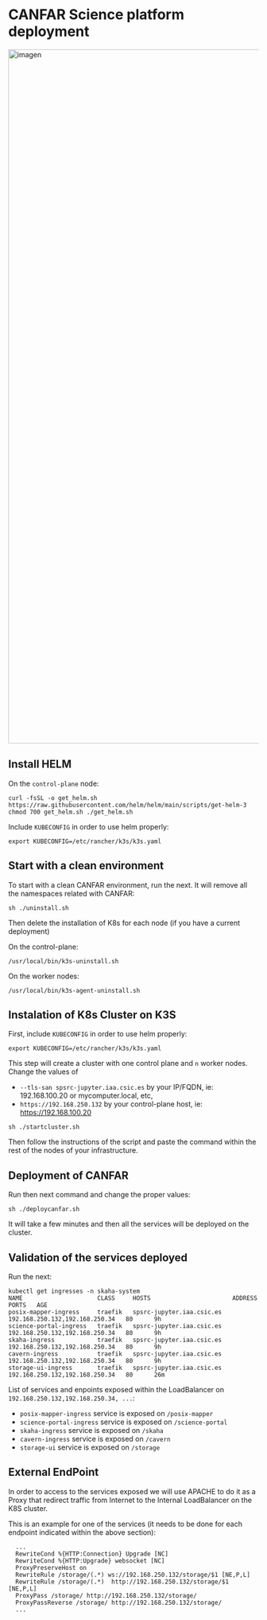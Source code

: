 # CANFAR Science platform deployment

<img width="1395" alt="imagen" src="https://github.com/manuparra/espsrc-science-platform/assets/7033451/9086e30f-4165-4a47-8b32-07064ff9e977">



## Install HELM

On the `control-plane` node: 

``
curl -fsSL -o get_helm.sh https://raw.githubusercontent.com/helm/helm/main/scripts/get-helm-3
chmod 700 get_helm.sh
./get_helm.sh
``

Include `KUBECONFIG` in order to use helm properly: 

```
export KUBECONFIG=/etc/rancher/k3s/k3s.yaml
```


## Start with a clean environment

To start with a clean CANFAR environment, run the next. It will remove all the namespaces related with CANFAR:

```
sh ./uninstall.sh
```

Then delete the installation of K8s for each node (if you have a current deployment)

On the control-plane:

```
/usr/local/bin/k3s-uninstall.sh
```

On the worker nodes:

```
/usr/local/bin/k3s-agent-uninstall.sh
```

## Instalation of K8s Cluster on K3S

First, include `KUBECONFIG` in order to use helm properly:

```
export KUBECONFIG=/etc/rancher/k3s/k3s.yaml
```

This step will create a cluster with one control plane and `n`  worker nodes. Change the values of 

- ``--tls-san spsrc-jupyter.iaa.csic.es`` by your IP/FQDN, ie: 192.168.100.20 or mycomputer.local, etc,
- ``https://192.168.250.132`` by your control-plane host, ie: https://192.168.100.20

```
sh ./startcluster.sh
```

Then follow the instructions of the script and paste the command within the rest of the nodes of your infrastructure.

## Deployment of CANFAR

Run then next command and change the proper values:


``
sh ./deploycanfar.sh
``

It will take a few minutes and then all the services will be deployed on the cluster.

## Validation of the services deployed

Run the next:

```
kubectl get ingresses -n skaha-system
NAME                     CLASS     HOSTS                       ADDRESS                          PORTS   AGE
posix-mapper-ingress     traefik   spsrc-jupyter.iaa.csic.es   192.168.250.132,192.168.250.34   80      9h
science-portal-ingress   traefik   spsrc-jupyter.iaa.csic.es   192.168.250.132,192.168.250.34   80      9h
skaha-ingress            traefik   spsrc-jupyter.iaa.csic.es   192.168.250.132,192.168.250.34   80      9h
cavern-ingress           traefik   spsrc-jupyter.iaa.csic.es   192.168.250.132,192.168.250.34   80      9h
storage-ui-ingress       traefik   spsrc-jupyter.iaa.csic.es   192.168.250.132,192.168.250.34   80      26m
```

List of services and enpoints exposed within the LoadBalancer on `192.168.250.132,192.168.250.34, ...`:

- `posix-mapper-ingress` service is exposed on `/posix-mapper`
- `science-portal-ingress` service is exposed on `/science-portal`
- `skaha-ingress` service is exposed on `/skaha`
- `cavern-ingress` service is exposed on `/cavern`
- `storage-ui` service is exposed on `/storage`

## External EndPoint

In order to access to the services exposed we will use APACHE to do it as a Proxy that redirect traffic from Internet to the Internal LoadBalancer on the K8S cluster.

This is an example for one of the services (it needs to be done for each endpoint indicated within the above section):

```
  ...
  RewriteCond %{HTTP:Connection} Upgrade [NC]
  RewriteCond %{HTTP:Upgrade} websocket [NC]
  ProxyPreserveHost on
  RewriteRule /storage/(.*) ws://192.168.250.132/storage/$1 [NE,P,L]
  RewriteRule /storage/(.*)  http://192.168.250.132/storage/$1 [NE,P,L]
  ProxyPass /storage/ http://192.168.250.132/storage/
  ProxyPassReverse /storage/ http://192.168.250.132/storage/
  ...
```




